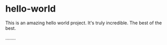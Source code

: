 # hello-world

This is an amazing hello world project. It's truly incredible. The best of the best.

........
